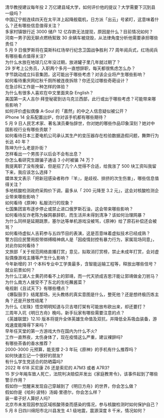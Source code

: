 清华教授建议每年投 2 万亿建县域大学，如何评价他的提议？大学需要下沉到县一级吗？  
中国辽宁舰连续四天在太平洋上起降舰载机，日方派「出云」号紧盯，这意味着什么？还有哪些信息值得关注？  
多家村镇银行近 3000 储户 12 亿存款无法提现，原因是什么？目前情况如何？  
河南一男子因无聊点燃杨絮致 30 余辆车被烧毁，从法律角度分析他需要承担哪些责任？  
5 月 9 日俄罗斯将在莫斯科红场举行纪念卫国战争胜利 77 周年阅兵式，红场阅兵有哪些看点值得关注?  
为什么水放在地球几亿年没过期，放进罐子里几年就过期了？  
29 岁考上公务员，入职两个多月一直想辞职，每天都很焦虑怎么办？  
字节跳动成立抖音集团，这可能出于哪些考虑？对该企业将产生哪些影响？  
如何看待重庆网红秋千厕所被连夜拆除？你还见过哪些奇葩设计？  
在急诊科工作是一种怎样的体验？  
为什么有很多人喜欢在中文里面夹杂 English？  
美国第一夫人吉尔·拜登秘密到访乌克兰西部，此行或出于哪些考虑？可能带来哪些影响？  
如何评价虚拟偶像 A-Soul 的「嘉然」的中之人信息疑似被公开？  
iPhone 14 全系配置出炉，你对该手机都有哪些期待？  
5 月 9 日人民艺术家、著名演员秦怡辞世，你对她的哪些作品印象深刻？她对中国影视行业有哪些贡献？  
如何看待日本三菱电机公司承认其生产的变压器存在检验数据造假问题，舞弊行为长达 40 年？  
陈坤为什么老是扑街？  
怎样看出一个男孩子以后会不会有出息？  
你怎么看研究生跟骗子通话 3 小时被骗 74 万？  
我提离职了没有挽留，但是招了几个人觉得不合适，给我涨了 500 块工资叫我留下来，我应该怎么选择？  
媒体发文表示「把新冠感染者称作『羊』，是歧视、排挤的次生伤害」，哪些信息值得关注？  
多地核酸检测政府采购价下调，最多从「 200 元降至 3.2 元」，这会对核酸检测企业带来哪些影响？  
如何看待《原神》私服流行的现象？  
七国集团宣布逐步停止或禁止进口俄罗斯石油，这会带来哪些影响？  
如何看待反诈老陈为躲网暴辞职，而生活并未得到清净？该如何治理网暴？  
为什么同样是延期跳票，塞尔达等单机游戏没被骂，《原神》给了原石补偿还会被骂？  
如何看待虚拟人吉莉参与五四节目的表演，这是否意味着虚拟技术已经成熟？  
警方回应民警用胶带绑缚精神病人是「因疫情封控有暴力行为，家属现场同意」，对此你如何看待？  
文旅部「关于规范网络直播打赏」意见，拟取消打赏榜，禁止未成年打赏，会对虚拟偶像游戏主播等产生什么影响？  
今年新增的 31 个本科专业中工学类最多，含智能运输工程等，释放出哪些信号？就业前景如何？  
为什么江湖人士黄药师看不上的郭靖，而一代天骄成吉思汗能让郭靖做金刀驸马？  
为什么南方人接受不了东北的生吃蘸酱菜？  
电视剧《且试天下》有哪些槽点？  
《爆裂鼓手》结尾那场，光头教练的真实意图是什么，整死他？还是想终极历炼主角？还是开放性结尾？  
为什么《龙珠》悟空明明知道与贝吉塔打架有可能放布欧出来，却还要打？  
三周年入坑《明日方舟》晚吗，新手玩家有哪些需要注意的点？  
《英雄联盟》12.10 版本将提升全体英雄生命值及双抗，并降低全系吸血装备，游戏速度能降得下来吗？  
早年任天堂的第一方游戏大作在国内为什么不火?  
工作一直熬夜，太伤身体了，现在疫情这么严重，建议裸辞吗?  
有哪些茶香的香水推荐？  
2000-3000 元预算，能支撑 2-3 年玩《原神》的手机有什么推荐吗？  
如何快速忘记一个很好的朋友?  
有什么学生党适合的防晒霜吗?  
2022 年 618 买尼康 Z6 还是索尼的 A7M3 或者 A7R3?  
15 岁少年飚车致人死亡，法院判决赔偿并发出《家庭教育令》，该事件起到了哪些警示作用？  
假如你一觉醒来发现自己穿越到了《明日方舟》的世界，你会怎么做？  
假如你是《哈利·波特》汤姆·里德尔，你会怎么样？  
装一辈子好人算好人吗?  
北京市未发现因参加区域核酸筛查而感染的情况，参与核酸检测时如何保护自己？  
5 月 8 日四川绵阳市北川县发生 4.1 级地震，震源深度 8 千米，情况如何？  
